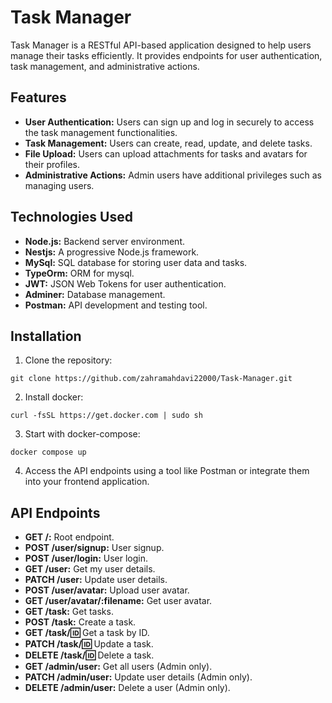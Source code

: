 # Task Manager

Task Manager is a RESTful API-based application designed to help users manage their tasks efficiently. It provides endpoints for user authentication, task management, and administrative actions.

## Features

- **User Authentication:** Users can sign up and log in securely to access the task management functionalities.
- **Task Management:** Users can create, read, update, and delete tasks.
- **File Upload:** Users can upload attachments for tasks and avatars for their profiles.
- **Administrative Actions:** Admin users have additional privileges such as managing users.

## Technologies Used

- **Node.js:** Backend server environment.
- **Nestjs:** A progressive Node.js framework.
- **MySql:** SQL database for storing user data and tasks.
- **TypeOrm:** ORM for mysql.
- **JWT:** JSON Web Tokens for user authentication.
- **Adminer:** Database management.
- **Postman:** API development and testing tool.

## Installation

1. Clone the repository:

```
git clone https://github.com/zahramahdavi22000/Task-Manager.git
```

2. Install docker:
```
curl -fsSL https://get.docker.com | sudo sh

```

3. Start with docker-compose:
```
docker compose up
```

4. Access the API endpoints using a tool like Postman or integrate them into your frontend application.

## API Endpoints

- **GET /:** Root endpoint.
- **POST /user/signup:** User signup.
- **POST /user/login:** User login.
- **GET /user:** Get my user details.
- **PATCH /user:** Update user details.
- **POST /user/avatar:** Upload user avatar.
- **GET /user/avatar/:filename:** Get user avatar.
- **GET /task:** Get tasks.
- **POST /task:** Create a task.
- **GET /task/:id:** Get a task by ID.
- **PATCH /task/:id:** Update a task.
- **DELETE /task/:id:** Delete a task.
- **GET /admin/user:** Get all users (Admin only).
- **PATCH /admin/user:** Update user details (Admin only).
- **DELETE /admin/user:** Delete a user (Admin only).
